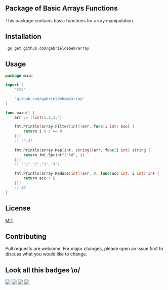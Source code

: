 ## Package of Basic Arrays Functions

This package contains basic functions for array manipulation.

## Installation

```bash
 go get github.com/gabrieldebem/array
```

## Usage

```go
package main

import (
    "fmt"

    "github.com/gabrieldebem/array"
)

func main() {
    arr := []int{1,2,3,4}

    fmt.Println(array.Filter[int](arr, func(i int) bool {
        return i % 2 == 0
    }))
    // [2,4]
    
    fmt.Println(array.Map[int, string](arr, func(i int) string {
        return fmt.Sprintf("%d", i)
    }))
    // ["1","2","3","4"]

    fmt.Println(array.Reduce[int](arr, 0, func(acc int, i int) int {
        return acc + i
    }))
    // 10
}
```

## License
[MIT](https://choosealicense.com/licenses/mit/)


## Contributing
Pull requests are welcome. For major changes, please open an issue first to discuss what you would like to change.   


## Look all this badges   \o/

<img src="https://shields.io/github/go-mod/go-version/gabrieldebem/array"> <img src="https://shields.io/github/license/gabrieldebem/array"> <img src="https://shields.io/github/v/release/gabrieldebem/array"> <img src="https://github.com/gabrieldebem/array/actions/workflows/ci.yml/badge.svg">
